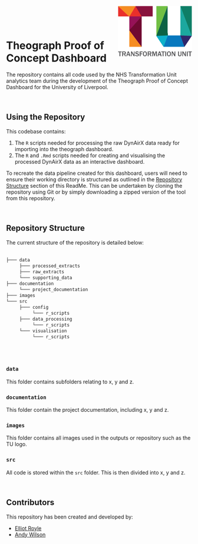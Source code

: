 <img src="images/TU_logo_large.png" alt="TU logo" width="200" align="right"/>

<br/>

<br/>

<br/>

# Theograph Proof of Concept Dashboard

The repository contains all code used by the NHS Transformation Unit analytics team during the development of the Theograph Proof of Concept Dashboard for the University of Liverpool.

<br/>

## Using the Repository

This codebase contains:

1. The `R` scripts needed for processing the raw DynAirX data ready for importing into the theograph dashboard.
2. The `R` and `.Rmd` scripts needed for creating and visualising the processed DynAirX data as an interactive dashboard.

To recreate the data pipeline created for this dashboard, users will need to ensure their working directory is structured as outlined in the [Repository Structure](##-Repository-Structure) section of this ReadMe. This can be undertaken by cloning the repository using Git or by simply downloading a zipped version of the tool from this repository.

<br/>

## Repository Structure

The current structure of the repository is detailed below:

``` plaintext

├─── data
     ├─── processed_extracts
     ├─── raw_extracts
     └─── supporting_data
├─── documentation
     └─── project_documentation
├─── images
└─── src
     ├─── config
          └─── r_scripts
     ├─── data_processing
          └─── r_scripts
     └─── visualisation
          └─── r_scripts


```

<br/>

### `data`
This folder contains subfolders relating to x, y and z.

### `documentation`
This folder contain the project documentation, including x, y and z.

### `images`
This folder contains all images used in the outputs or repository such as the TU logo.

### `src`
All code is stored within the `src` folder. This is then divided into x, y and z.


<br/>

## Contributors

This repository has been created and developed by:
-   [Elliot Royle](https://github.com/elliotroyle)
-   [Andy Wilson](https://github.com/ASW-Analyst)
